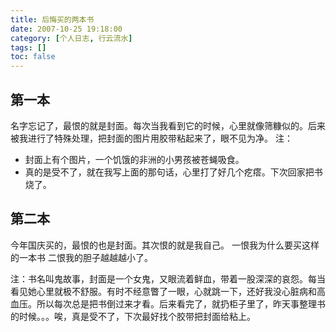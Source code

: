 ```yaml
---
title: 后悔买的两本书
date: 2007-10-25 19:18:00
category: [个人日志, 行云流水]
tags: []
toc: false
---
```

 
<!-- more -->

## 第一本
名字忘记了，最恨的就是封面。每次当我看到它的时候，心里就像筛糠似的。后来被我进行了特殊处理，把封面的图片用胶带粘起来了，眼不见为净。
注：
- 封面上有个图片，一个饥饿的非洲的小男孩被苍蝇吸食。
- 真的是受不了，就在我写上面的那句话，心里打了好几个疙瘩。下次回家把书烧了。

## 第二本
今年国庆买的，最恨的也是封面。其次恨的就是我自己。
一恨我为什么要买这样的一本书
二恨我的胆子越越越小了。

注：书名叫鬼故事，封面是一个女鬼，又眼流着鲜血，带着一股深深的哀怨。每当看见她心里就极不舒服。有时不经意瞥了一眼，心就跳一下，还好我没心脏病和高血压。所以每次总是把书倒过来才看。后来看完了，就扔柜子里了，昨天事整理书的时候。。。唉，真是受不了，下次最好找个胶带把封面给粘上。